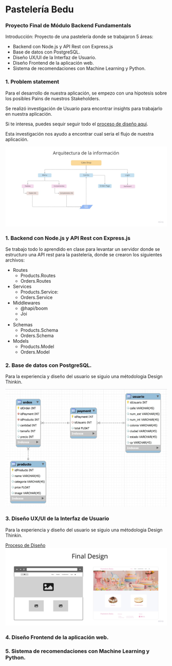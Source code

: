 # Pastelería Bedu
### Proyecto Final de Módulo Backend Fundamentals

Introducción:
Proyecto de una pastelería donde se trabajaron 5 áreas: 
* Backend con Node.js y API Rest con Express.js
* Base de datos con PostgreSQL.
* Diseño UX/UI de la Interfaz de Usuario.
* Diseño Frontend de la aplicación web.
* Sistema de recomendaciones con Machine Learning y Python.

<section>
  <h3>1. Problem statement</h3>
  <p>Para el desarrollo de nuestra aplicación, se empezo con una hipotesis sobre los posibles Pains de nuestros Stakeholders.<p/>
  <p>Se realizó investigación de Usuario para encontrar insights para trabajarlo en nuestra aplicación.<p/>
  <p>Si te interesa, puedes sequir seguir todo el <a href='./design/' >proceso de diseño aqui</a>.</p>
  <p>Esta investigación nos ayudo a encontrar cual seria el flujo de nuestra aplicación.</p> 
  <img src='./design/Arquitectura.jpg'> 
</section>

<section id="backend">
  <h3>1. Backend con Node.js y API Rest con Express.js</h3>
  <p>Se trabajo todo lo aprendido en clase para levantar un servidor donde se estructuro una API rest para la pastelería, donde se crearon los siguientes archivos:</p>
  
  <ul>
    <li>Routes <ul>
        <li>Products.Routes</li>
        <li>Orders.Routes</li>
      </ul>
    </li>
    <li>Services <ul>
        <li>Products.Service: </li>
        <li>Orders.Service</li>
      </ul>
    </li>
    <li>Middlewares <ul>
      <li>@hapi/boom</li>
      <li>Joi<li>
      </ul>
    </li>
    <li>Schemas<ul>
      <li>Products.Schema</li>
      <li>Orders.Schema</li>
      </ul>
    </li>
    <li>Models<ul>
      <li>Products.Model</li>
      <li>Orders.Model</li>
      </ul>
    </li>
  </ul>
</section>
  
<section id="one">
  <h3>2. Base de datos con PostgreSQL.</h3>  
  <p>Para la experiencia y diseño del usuario se siguio una métodologia Design Thinkin.</p>
  <img src='./bd/Diagram4.jpg'> 
</section>

<section id="design">
  <h3>3. Diseño UX/UI de la Interfaz de Usuario</h3>
  <p>Para la experiencia y diseño del usuario se siguio una métodologia Design Thinkin.</p>
  <a href='./design/' >Proceso de Diseño</a>
  <img src='./design/FinalDesign.jpg'> 
 </section>
 
<section id="frontend">
  <h3>4. Diseño Frontend de la aplicación web.</h3>  
</section>

<section id="ml">
  <h3>5. Sistema de recomendaciones con Machine Learning y Python.</h3>  
</section>
